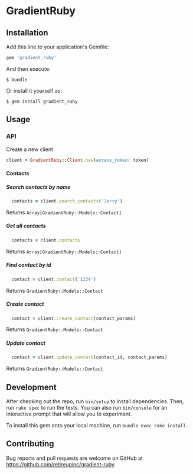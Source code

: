 # GradientRuby

## Installation

Add this line to your application's Gemfile:

```ruby
gem 'gradient_ruby'
```

And then execute:

    $ bundle

Or install it yourself as:

    $ gem install gradient_ruby

## Usage

### API

Create a new client

```ruby
client = GradientRuby::Client.new(access_token: token)
```

#### Contacts

##### Search contacts by name

```ruby
  contacts = client.search_contacts('Jerry')
```

Returns `Array[GradientRuby::Models::Contact]`

##### Get all contacts

```ruby
  contacts = client.contacts
```

Returns `Array[GradientRuby::Models::Contact]`

##### Find contact by id

```ruby
  contact = client.contact('1234')
```

Returns `GradientRuby::Models::Contact`

##### Create contact

```ruby
  contact = client.create_contact(contact_params)
```

Returns `GradientRuby::Models::Contact`

##### Update contact

```ruby
  contact = client.update_contact(contact_id, contact_params)
```

Returns `GradientRuby::Models::Contact`

## Development

After checking out the repo, run `bin/setup` to install dependencies. Then, run `rake spec` to run the tests. You can also run `bin/console` for an interactive prompt that will allow you to experiment.

To install this gem onto your local machine, run `bundle exec rake install`.

## Contributing

Bug reports and pull requests are welcome on GitHub at https://github.com/retireupinc/gradient-ruby.
